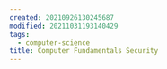 ```yaml
---
created: 20210926130245687
modified: 20211031193140429
tags:
  - computer-science
title: Computer Fundamentals Security
---
```

